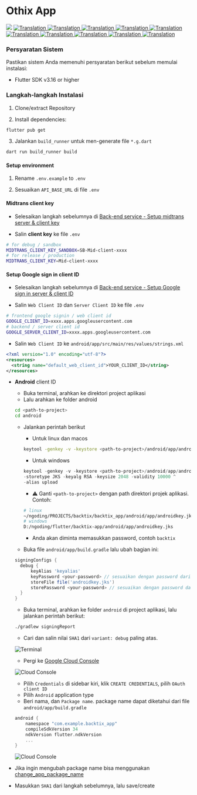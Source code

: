 # Othix App

<img src="https://raw.githubusercontent.com/ikhsan3adi/backtix/main/assets/banner.png">

<a href="./mobile-app.md">
  <img alt="Translation" src="https://img.shields.io/badge/Bahasa_Indonesia-blue?style=for-the-badge&logo=googletranslate&logoColor=blue&labelColor=white">
</a>
<a href="./mobile-app.en.md">
  <img alt="Translation" src="https://img.shields.io/badge/English-blue?style=for-the-badge&logo=googletranslate&logoColor=blue&labelColor=white">
</a>
<a href="./mobile-app.zh-CN.md">
  <img alt="Translation" src="https://img.shields.io/badge/简体中文-blue?style=for-the-badge&logo=googletranslate&logoColor=blue&labelColor=white">
</a>
<a href="./mobile-app.ja.md">
  <img alt="Translation" src="https://img.shields.io/badge/日本語-blue?style=for-the-badge&logo=googletranslate&logoColor=blue&labelColor=white">
</a>
<a href="./mobile-app.ar.md">
  <img alt="Translation" src="https://img.shields.io/badge/Arabic_عربي-blue?style=for-the-badge&logo=googletranslate&logoColor=blue&labelColor=white">
</a>
<a href="./mobile-app.pt.md">
  <img alt="Translation" src="https://img.shields.io/badge/Português-blue?style=for-the-badge&logo=googletranslate&logoColor=blue&labelColor=white">
</a>
<a href="./mobile-app.es.md">
  <img alt="Translation" src="https://img.shields.io/badge/Español-blue?style=for-the-badge&logo=googletranslate&logoColor=blue&labelColor=white">
</a>
<a href="./mobile-app.fr.md">
  <img alt="Translation" src="https://img.shields.io/badge/Français-blue?style=for-the-badge&logo=googletranslate&logoColor=blue&labelColor=white">
</a>
<a href="./mobile-app.vi.md">
  <img alt="Translation" src="https://img.shields.io/badge/Tiếng_Việt-blue?style=for-the-badge&logo=googletranslate&logoColor=blue&labelColor=white">
</a>
<a href="./mobile-app.hi.md">
  <img alt="Translation" src="https://img.shields.io/badge/Hindi_हिंदी-blue?style=for-the-badge&logo=googletranslate&logoColor=blue&labelColor=white">
</a>

### Persyaratan Sistem

Pastikan sistem Anda memenuhi persyaratan berikut sebelum memulai instalasi:

- Flutter SDK v3.16 or higher

### Langkah-langkah Instalasi

1. Clone/extract Repository

2. Install dependencies:
```bash
flutter pub get
```
3. Jalankan `build_runner` untuk men-generate file `*.g.dart`

```bash
dart run build_runner build
```

#### Setup environment

1. Rename `.env.example` to `.env`

2. Sesuaikan `API_BASE_URL` di file `.env`

#### Midtrans client key

- Selesaikan langkah sebelumnya di [Back-end service - Setup midtrans server & client key](api-service.md#setup-midtrans-server--client-key)

- Salin **client key** ke file `.env`

```sh
# for debug / sandbox
MIDTRANS_CLIENT_KEY_SANDBOX=SB-Mid-client-xxxx
# for release / production
MIDTRANS_CLIENT_KEY=Mid-client-xxxx
```

#### Setup **Google sign in** client ID

- Selesaikan langkah sebelumnya di [Back-end service - Setup Google sign in server & client ID](api-service.md#setup-google-sign-in-server--client-id)

- Salin `Web Client ID` dan `Server Client ID` ke file `.env`

```sh
# frontend google signin / web client id
GOOGLE_CLIENT_ID=xxxx.apps.googleusercontent.com
# backend / server client id
GOOGLE_SERVER_CLIENT_ID=xxxx.apps.googleusercontent.com
```

- Salin `Web Client ID` ke `android/app/src/main/res/values/strings.xml`

```xml
<?xml version="1.0" encoding="utf-8"?>
<resources>
  <string name="default_web_client_id">YOUR_CLIENT_ID</string> 
</resources>
```

- **Android** client ID

    - Buka terminal, arahkan ke direktori project aplikasi
    - Lalu arahkan ke folder android

  ```bash
  cd <path-to-project>
  cd android
  ```

    - Jalankan perintah berikut

        - Untuk linux dan macos
      ```bash
      keytool -genkey -v -keystore <path-to-project>/android/app/androidkey.jks -keyalg RSA -keysize 2048 -validity 10000 -alias keyalias
  
      ```
        - Untuk windows
      ```powershell
      keytool -genkey -v -keystore <path-to-project>/android/app/androidkey.jks ^
      -storetype JKS -keyalg RSA -keysize 2048 -validity 10000 ^
      -alias upload
      ```
        - :warning: Ganti `<path-to-project>` dengan path direktori projek aplikasi.
          Contoh:
      ```bash
      # linux
      ~/ngoding/PROJECTS/backtix/backtix_app/android/app/androidkey.jks
      # windows
      D:/ngoding/flutter/backtix-app/android/app/androidkey.jks
      ```
        - Anda akan diminta memasukkan password, contoh `backtix`

    - Buka file `android/app/build.gradle` lalu ubah bagian ini:
  ```gradle
  signingConfigs {
    debug {
        keyAlias 'keyalias'
        keyPassword <your-password> // sesuaikan dengan password dari langkah sebelumnya
        storeFile file('androidkey.jks')
        storePassword <your-password> // sesuaikan dengan password dari langkah sebelumnya
    }
  }
  ```

    - Buka terminal, arahkan ke folder `android`
      di project aplikasi, lalu jalankan perintah berikut:

  ```bash
  ./gradlew signingReport
  ```
    - Cari dan salin nilai `SHA1` dari `variant: debug` paling atas.

  ![Terminal](/assets/Screenshot_5.png)

    - Pergi ke [Google Cloud Console](https://console.cloud.google.com)

  ![Cloud Console](/assets/Screenshot_2.png)

    - Pilih `Credentials` di sidebar kiri, klik `CREATE CREDENTIALS`, pilih `OAuth client ID`
    - Pilih `Android` application type
    - Beri nama, dan `Package name`. package name dapat diketahui dari file `android/app/build.gradle`

  ```gradle
  android {
      namespace "com.example.backtix_app"
      compileSdkVersion 34
      ndkVersion flutter.ndkVersion
      ...
  }
  ```

  ![Cloud Console](/assets/Screenshot_6.png)


- Jika ingin mengubah package name bisa menggunakan [change_app_package_name](https://pub.dev/packages/change_app_package_name)

- Masukkan `SHA1` dari langkah sebelumnya, lalu save/create